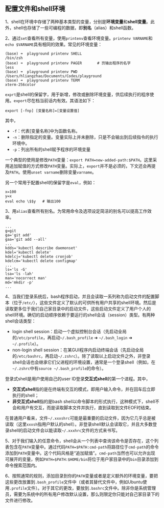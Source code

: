 ## 配置文件和shell环境
1、shell在环境中存储了两种基本类型的变量，分别是**环境变量**和**shell变量**。此外，shell也存储了一些可编程的数据，即**别名**（alias）和shell函数。

2、通过`set`查看所有变量，使用`printenv`查看环境变量。`printenv VARNAME`和`echo $VARNAME`具有相同的效果。常见的环境变量：
```shell
(base) ➜  playground printenv SHELL
/bin/zsh
(base) ➜  playground printenv PAGER       # 页输出程序的名字
less
(base) ➜  playground printenv PWD
/Users/hliangzhao/Documents/Codes/playground
(base) ➜  playground printenv TERM
xterm-256color
```
`exprt`是shell的保留字，用于新增，修改或删除环境变量，供后续执行的程序使用。`export`尽在档当前话内有效。其语法如下：
```shell
export [-fnp] [变量名称]=[变量设置值]
```
其中，
* `-f`：代表[变量名称]中为函数名称。
* `-n`：删除指定的变量。变量实际上并未删除，只是不会输出到后续指令的执行环境中。
* `-p`：列出所有的shell赋予程序的环境变量

一个典型的使用是修改`PATH`变量：`export PATH=new-added-path:$PATH`。这里采用追加赋值的方式修改`PATH`变量。实际上，`export`并不是必须的，下文还会再提及`PATH`。使用`unset varname`删除变量`varname`。

另一个常用于配置shell的保留字是`eval`，例如：
```shell
x=100
y=x
eval echo \$$y   # 输出100
```

3、用`alias`查看所有别名。为常用命令及选项设定简洁的别名可以提高工作效率。
```shell
...
g=git
ga='git add'
gaa='git add --all'
...
kdds='kubectl describe daemonset'
kdel='kubectl delete'
kdelcj='kubectl delete cronjob'
kdelcm='kubectl delete configmap'
...
ls='ls -G'
lsa='ls -lah'
man='nocorrect man'
md='mkdir -p'
...
```

4、当我们登录系统后，bash程序启动，并且会读取一系列称为启动文件的配置脚本（位于`/etc/`），这些文件定义了默认的可供所有用户共享的shell环境。然后是读取更多位于我们自己家目录中的启动文件，这些启动文件定义了用户个人的shell环境。确切的启动顺序依赖于要运行的shell会话（session）类型。有两种shell会话类型：

- login shell session：启动一个虚拟控制台会话（先启动全局的`/etc/profile`，再启动`~/.bash_profile` ➜ `~/.bash_login` ➜ `~/.profile`）。
- non-login shell session：在某GUI程序内启动终端会话（先启动全局的`/etc/bashrc`，再启动`~/.zshrc`）。除了读取以上启动文件之外，非登录shell会话也会继承它们父进程的环境设置，通常是一个登录shell（例如，在`~/.zshrc`中有`source ~/.bash_profile`的命令）。

登录式shell是用户使用自己的user ID登录**交互式shell**的第一个进程。其中，
* **交互式shell**指的是在终端有交互的模式，即用户输入命令，并在回车后立即执行的shell；
* **非交互式shell**指的是bash shell以命令脚本的形式执行，这种模式下，shell不会和用户有交互，而是读取脚本文件并执行，直到读取到文件EOF时结束。

在普通用户看来，文件`~/.xxxshrc`可能是最重要的启动文件，因为它几乎总是被读取（这里`xxxsh`指用户默认的shell）。非登录shell默认会读取它，并且大多数登录shell的启动文件会以能读取`~/.xxxhrc`文件的方式来书写。

5、对于我们输入的任意命令，shell会从一个列表中查询该命令是否存在，这个列表包含在`PATH`变量中。通过代码`PATH=$PATH:cmd-path`将路径位于`cmd-path`的命令添加到`PATH`变量中。这个代码风格是“追加赋值”。`cmd-path`当然也可以允许出现可展开的变量，例如`PATH=$PATH:$HOME/bin`将位于用户家目录中的`bin`目录添加到命令搜索范围内。

6、按照通常的规则，添加目录到你的`PATH`变量或者是定义额外的环境变量，要把这些更改放置到`.bash_profile`文件中（或者其替代文件中，例如Ubuntu使用`.profile`文件）。对于其它的更改，要放到`.bashrc`文件中。除非你是系统管理员，需要为系统中的所有用户修改默认设置，那么则限定你只能对自己家目录下的文件进行修改。